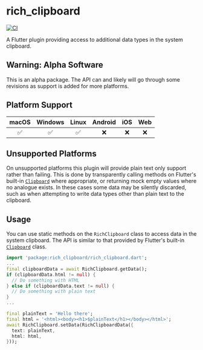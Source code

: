 # rich_clipboard

[![CI](https://github.com/BringingFire/rich_clipboard/actions/workflows/ci.yml/badge.svg)](https://github.com/BringingFire/rich_clipboard/actions/workflows/ci.yml)

A Flutter plugin providing access to additional data types in the system
clipboard.

## Warning: Alpha Software

This is an alpha package. The API can and likely will go through some revisions
as support is added for more platforms.

## Platform Support

macOS | Windows | Linux | Android | iOS | Web
:----:|:-------:|:-----:|:-------:|:---:|:---:
 ✅   | ✅      | ✅    | ❌     | ❌  | ❌

## Unsupported Platforms

  On unsupported platforms this plugin will provide plain text only support
  rather than failing. This is done by transparently calling methods on
  Flutter's built-in [`Clipboard`][1] where appropriate, or returning mock
  empty values where no analogue exists. In these cases some data may be
  silently discarded, such as when attempting to write data types other
  than plain text to the clipboard.

## Usage

You can use static methods on the `RichClipboard` class to access data in the
system clipboard. The API is similar to that provided by Flutter's built-in
[`Clipboard`][1] class.

```dart
import 'package:rich_clipboard/rich_clipboard.dart';
...
final clipboardData = await RichClipboard.getData();
if (clipboardData.html != null) {
  // Do something with HTML
} else if (clipboardData.text != null) {
  // Do something with plain text
}
...

final plainText = 'Hello there';
final html = '<html><body><h1>$plainText</h1></body></html>';
await RichClipboard.setData(RichClipboardData({
  text: plainText,
  html: html,
}));
```

[1]: https://api.flutter.dev/flutter/services/Clipboard-class.html
